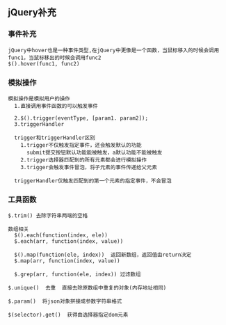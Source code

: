 ## jQuery补充

### 事件补充

    jQuery中hover也是一种事件类型,在jQuery中更像是一个函数，当鼠标移入的时候会调用func1，当鼠标移出的时候会调用func2
    $().hover(func1, func2)

### 模拟操作

    模拟操作是模拟用户的操作
      1.直接调用事件函数的可以触发事件

      2.$().trigger(eventType, [param1. param2]);
      3.triggerHandler

      trigger和triggerHandler区别
        1.trigger不仅触发指定事件，还会触发默认的功能
          submit提交按钮默认功能能被触发，a默认功能不能被触发
        2.trigger选择器匹配到的所有元素都会进行模拟操作
        3.trigger会触发事件冒泡，将子元素的事件传递给父元素

      triggerHandler仅触发匹配到的第一个元素的指定事件，不会冒泡

### 工具函数

    $.trim() 去除字符串两端的空格

    数组相关
      $().each(function(index, ele))
      $.each(arr, function(index, value))

      $().map(function(ele, index))  返回新数组，返回值由return决定
      $.map(arr, function(index, value))

      $.grep(arr, function(ele, index)) 过滤数组

    $.unique()  去重  直接去除原数组中重复的对象(内存地址相同)

    $.param()  将json对象拼接成参数字符串格式

    $(selector).get()  获得由选择器指定dom元素

